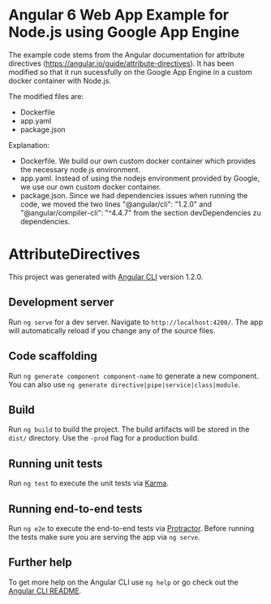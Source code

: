 # Angular 6 Web App Example for Node.js using Google App Engine

The example code stems from the Angular documentation for attribute directives (https://angular.io/guide/attribute-directives). It has been modified so that it run sucessfully on the Google App Engine in a custom docker container with Node.js.

The modified files are:
- Dockerfile
- app.yaml
- package.json

Explanation:
- Dockerfile. We build our own custom docker container which provides the necessary node.js environment.
- app.yaml. Instead of using the nodejs environment provided by Google, we use our own custom docker container.
- package.json. Since we had dependencies issues when running the code, we moved the two lines "@angular/cli": "1.2.0" and "@angular/compiler-cli": "^4.4.7" from the section devDependencies zu dependencies.


# AttributeDirectives

This project was generated with [Angular CLI](https://github.com/angular/angular-cli) version 1.2.0.

## Development server

Run `ng serve` for a dev server. Navigate to `http://localhost:4200/`. The app will automatically reload if you change any of the source files.

## Code scaffolding

Run `ng generate component component-name` to generate a new component. You can also use `ng generate directive|pipe|service|class|module`.

## Build

Run `ng build` to build the project. The build artifacts will be stored in the `dist/` directory. Use the `-prod` flag for a production build.

## Running unit tests

Run `ng test` to execute the unit tests via [Karma](https://karma-runner.github.io).

## Running end-to-end tests

Run `ng e2e` to execute the end-to-end tests via [Protractor](http://www.protractortest.org/).
Before running the tests make sure you are serving the app via `ng serve`.

## Further help

To get more help on the Angular CLI use `ng help` or go check out the [Angular CLI README](https://github.com/angular/angular-cli/blob/master/README.md).
